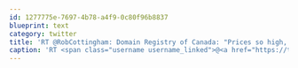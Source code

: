 ```yaml
---
id: 1277775e-7697-4b78-a4f9-0c80f96b8837
blueprint: text
category: twitter
title: 'RT @RobCottingham: Domain Registry of Canada: "Prices so high, you''d only sign up with us by mistake! Which is where our sleazy direct m ...'
caption: 'RT <span class="username username_linked">@<a href="https://twitter.com/RobCottingham" title="Rob Cottingham">RobCottingham</a></span>: Domain Registry of Canada: "Prices so high, you''d only sign up with us by mistake! Which is where our sleazy direct m ...'
---
```

